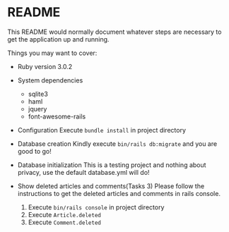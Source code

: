 # README

This README would normally document whatever steps are necessary to get the
application up and running.

Things you may want to cover:

* Ruby version
	3.0.2

* System dependencies
	- sqlite3
	- haml
	- jquery
	- font-awesome-rails

* Configuration
	Execute `bundle install` in project directory

* Database creation
	Kindly execute `bin/rails db:migrate` and you are good to go!

* Database initialization
	This is a testing project and nothing about privacy, use the default database.yml will do!

* Show deleted articles and comments(Tasks 3)
	Please follow the instructions to get the deleted articles and comments in rails console.
	1. Execute `bin/rails console` in project directory
	2. Execute `Article.deleted`
	3. Execute `Comment.deleted` 

